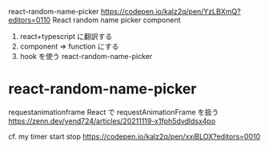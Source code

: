 react-random-name-picker
https://codepen.io/kalz2q/pen/YzLBXmQ?editors=0110
React random name picker component

1. react+typescript に翻訳する
2. component => function にする
3. hook を使う
   react-random-name-picker

# react-random-name-picker

requestanimationframe
React で requestAnimationFrame を扱う
https://zenn.dev/yend724/articles/20211119-x1fph5dvdldsx4po

cf. my timer start stop
https://codepen.io/kalz2q/pen/xxjBLOX?editors=0010